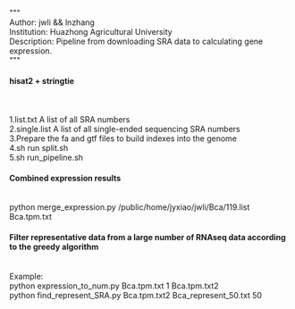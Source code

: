 """<br>
Author: jwli && lnzhang<br>
Institution: Huazhong Agricultural University<br>
Description: Pipeline from downloading SRA data to calculating gene expression.<br>
"""<br>
<h4>hisat2 + stringtie</h4> <br>
<br>
1.list.txt         A list of all SRA numbers<br>
2.single.list      A list of all single-ended sequencing SRA numbers<br>
3.Prepare the fa and gtf files to build indexes into the genome<br>
4.sh run split.sh<br>
5.sh run_pipeline.sh<br>
<h4>Combined expression results</h4>
<br>
python merge_expression.py /public/home/jyxiao/jwli/Bca/119.list Bca.tpm.txt
<br>
<h4>Filter representative data from a large number of RNAseq data according to the greedy algorithm</h4> <br>
Example:
<br>
python expression_to_num.py Bca.tpm.txt 1 Bca.tpm.txt2
<br>
python find_represent_SRA.py Bca.tpm.txt2 Bca_represent_50.txt 50
